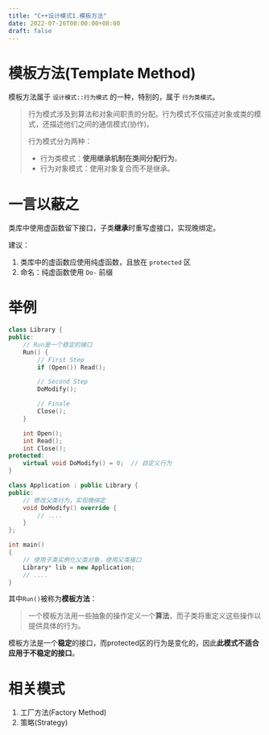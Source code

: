```yaml
---
title: "C++设计模式1.模板方法"
date: 2022-07-26T00:00:00+08:00
draft: false
---
```


# 模板方法(Template Method)

模板方法属于 `设计模式::行为模式` 的一种，特别的，属于 `行为类模式`。

> 行为模式涉及到算法和对象间职责的分配。行为模式不仅描述对象或类的模式，还描述他们之间的通信模式(协作)。
>
> 行为模式分为两种：
>
> * 行为类模式：**使用继承机制在类间分配行为**。
> * 行为对象模式：使用对象复合而不是继承。
>

# 一言以蔽之

类库中使用虚函数留下接口，子类**继承**时重写虚接口，实现晚绑定。

建议：

1. 类库中的虚函数应使用纯虚函数，且放在 `protected` 区
2. 命名：纯虚函数使用 `Do-` 前缀

# 举例

```cpp
class Library {
public:
	// Run是一个稳定的接口
	Run() {
		// First Step
		if (Open())	Read();

		// Second Step
		DoModify();

		// Finale
		Close();
	}

	int Open();
	int Read();
	int Close();
protected:
	virtual void DoModify() = 0;  // 自定义行为
}

class Application : public Library {
public:
	// 修改父类行为，实现晚绑定
	void DoModify() override {  
		// ....
	}
};

int main()
{
	// 使用子类实例化父类对象，使用父类接口
	Library* lib = new Application;
	// ....
}
```

其中`Run()`被称为**模板方法**：

> 一个模板方法用一些抽象的操作定义一个**算法**，而子类将重定义这些操作以提供具体的行为。
>

模板方法是一个**稳定**的接口，而protected区的行为是变化的，因此**此模式不适合应用于不稳定的接口**。

# 相关模式

1. 工厂方法(Factory Method)
2. 策略(Strategy)
